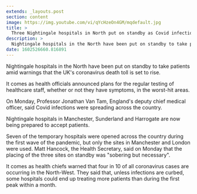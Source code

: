 ```yaml
--- 
extends: _layouts.post 
section: content 
image: https://img.youtube.com/vi/qYcHzeOn4GM/mqdefault.jpg 
title: > 
  Three Nightingale hospitals in North put on standby as Covid infections continue to spread 
description: > 
  Nightingale hospitals in the North have been put on standby to take patients amid warnings that the UK's coronavirus death toll is set to rise.On Monday, Professor Jonathan Van Tam, England's deputy chief medical officer, said Covid infections were spreading across the country.Nightingale hospitals in Manchester, Sunderland and Harrogate are now being prepared to accept patients.Matt Hancock, the Health Secretary, said on Monday that the placing of the three sites on standby was "sobering but necessary".They said that, unless infections are curbed, some hospitals could end up treating more patients than during the first peak within a month. 
date: 1602526660.816891 
--- 
```

Nightingale hospitals in the North have been put on standby to take patients amid warnings that the UK's coronavirus death toll is set to rise.

It comes as health officials announced plans for the regular testing of healthcare staff, whether or not they have symptoms, in the worst-hit areas.

On Monday, Professor Jonathan Van Tam, England's deputy chief medical officer, said Covid infections were spreading across the country.

Nightingale hospitals in Manchester, Sunderland and Harrogate are now being prepared to accept patients.

Seven of the temporary hospitals were opened across the country during the first wave of the pandemic, but only the sites in Manchester and London were used. Matt Hancock, the Health Secretary, said on Monday that the placing of the three sites on standby was "sobering but necessary".

It comes as health chiefs warned that four in 10 of all coronavirus cases are occurring in the North-West. They said that, unless infections are curbed, some hospitals could end up treating more patients than during the first peak within a month.